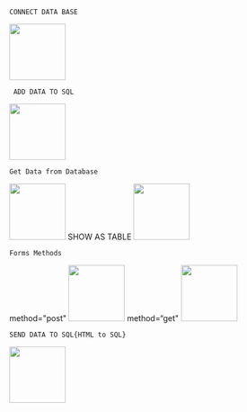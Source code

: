     CONNECT DATA BASE
[<img src= "https://user-images.githubusercontent.com/57319180/146246677-dd3613a5-6e4e-4ff1-8ae2-03f1be9323f5.png" width="100" height = "100"/>](https://github.com/sajithlakshan/HTML_CSS_JS_PHP/tree/main/PHP/Connect%20Database)

     ADD DATA TO SQL
[<img src= "https://user-images.githubusercontent.com/57319180/146247386-91fab86a-0601-4cf5-91f5-0d5e2de77647.png" width="100" height = "100"/>](https://github.com/sajithlakshan/HTML_CSS_JS_PHP/tree/main/PHP/Input_Data)

    Get Data from Database
[<img src= "https://user-images.githubusercontent.com/57319180/146247736-5f8d02b8-57ff-4a9e-b757-9e7125882c01.png" width="100" height = "100"/>](https://github.com/sajithlakshan/HTML_CSS_JS_PHP/tree/main/PHP/Get%20Data%20from%20Database)
SHOW AS TABLE
[<img src= "https://user-images.githubusercontent.com/57319180/146248146-6d8ad69b-1eb0-43c0-a468-d1fb2ec99824.png" width="100" height = "100"/>](https://github.com/sajithlakshan/HTML_CSS_JS_PHP/tree/main/PHP/Get%20Data%20from%20Database/Assamble%20Data%20in%20Table)

    Forms Methods
method="post"
[<img src= "https://user-images.githubusercontent.com/57319180/146248837-74374b90-c3af-4431-a6f9-e05e22bcfc74.png" width="100" height = "100"/>](https://github.com/sajithlakshan/HTML_CSS_JS_PHP/tree/main/PHP/Forms%20Methods/method%3D%22post%22) method=“get"
[<img src= "https://user-images.githubusercontent.com/57319180/146249978-7ee8d45a-7e18-4e67-9c56-09155552292a.png" width="100" height = "100"/>](https://github.com/sajithlakshan/HTML_CSS_JS_PHP/tree/main/PHP/Forms%20Methods/method%3D%E2%80%9Cget%22)    

    SEND DATA TO SQL{HTML to SQL}
[<img src= "https://user-images.githubusercontent.com/57319180/146254937-591e2b4d-f02e-413a-b5d4-c0826d3cd377.png" width="100" height = "100"/>](https://github.com/sajithlakshan/HTML_CSS_JS_PHP/tree/main/PHP/SEND%20DATA%20TO%20SQL)





    




